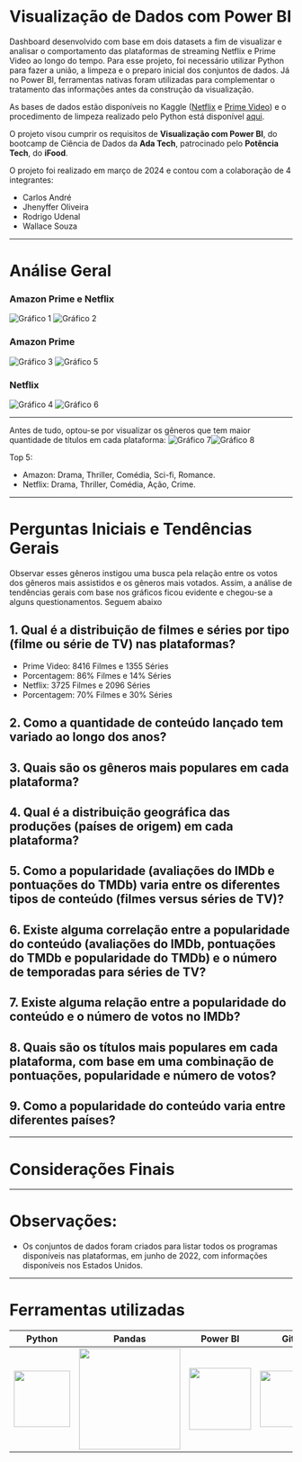 # Visualização de Dados com Power BI

﻿Dashboard desenvolvido com base em dois datasets a fim de visualizar e analisar o comportamento das plataformas de streaming Netflix e Prime Video ao longo do tempo. Para esse projeto, foi necessário utilizar Python para fazer a união, a limpeza e o preparo inicial dos conjuntos de dados. Já no Power BI, ferramentas nativas foram utilizadas para complementar o tratamento das informações antes da construção da visualização.
 
As bases de dados estão disponíveis no Kaggle ([Netflix](https://www.kaggle.com/datasets/victorsoeiro/netflix-tv-shows-and-movies?select=titles.csv) e [Prime Video](https://www.kaggle.com/datasets/victorsoeiro/amazon-prime-tv-shows-and-movies?select=titles.csv)) e o procedimento de limpeza realizado pelo Python está disponível [aqui](https://github.com/JhenyfferOliveira/Projeto-PowerBI-Ada/blob/main/dataset.ipynb).

O projeto visou cumprir os requisitos de **Visualização com Power BI**, do bootcamp de Ciência de Dados da **Ada Tech**, patrocinado pelo **Potência Tech**, do **iFood**. 

O projeto foi realizado em março de 2024 e contou com a colaboração de 4 integrantes:
* Carlos André
* Jhenyffer Oliveira
* Rodrigo Udenal
* Wallace Souza

---

# Análise Geral
### Amazon Prime e Netflix 
![Gráfico 1](Graficos/1.png)
![Gráfico 2](Graficos/2.png)

### Amazon Prime
![Gráfico 3](Graficos/3.png)
![Gráfico 5](Graficos/5.png)

### Netflix
![Gráfico 4](Graficos/4.png)
![Gráfico 6](Graficos/6.png)


---

Antes de tudo, optou-se por visualizar os gêneros que tem maior quantidade de títulos em cada plataforma:
![Gráfico 7](Graficos/7.png)![Gráfico 8](Graficos/8.png)

Top 5:
+ Amazon: Drama, Thriller, Comédia, Sci-fi, Romance.
+ Netflix: Drama, Thriller, Comédia, Ação, Crime.
  
---

# Perguntas Iniciais e Tendências Gerais
Observar esses gêneros instigou uma busca pela relação entre os votos dos gêneros mais assistidos e os gêneros mais votados. Assim, a análise de tendências gerais com base nos gráficos ficou evidente e chegou-se a alguns questionamentos. Seguem abaixo

## **1. Qual é a distribuição de filmes e séries por tipo (filme ou série de TV) nas plataformas?**


+ Prime Video: 8416 Filmes e 1355 Séries
+ Porcentagem: 86% Filmes e 14% Séries
+ Netflix: 3725 Filmes e 2096 Séries
+ Porcentagem: 70% Filmes e 30% Séries


## **2. Como a quantidade de conteúdo lançado tem variado ao longo dos anos?**

## **3. Quais são os gêneros mais populares em cada plataforma?**

## **4. Qual é a distribuição geográfica das produções (países de origem) em cada plataforma?**

## **5. Como a popularidade (avaliações do IMDb e pontuações do TMDb) varia entre os diferentes tipos de conteúdo (filmes versus séries de TV)?**

## **6. Existe alguma correlação entre a popularidade do conteúdo (avaliações do IMDb, pontuações do TMDb e popularidade do TMDb) e o número de temporadas para séries de TV?**

## **7. Existe alguma relação entre a popularidade do conteúdo e o número de votos no IMDb?**

## **8. Quais são os títulos mais populares em cada plataforma, com base em uma combinação de pontuações, popularidade e número de votos?**

## **9. Como a popularidade do conteúdo varia entre diferentes países?**



---

# Considerações Finais


---

# Observações:
+ Os conjuntos de dados foram criados para listar todos os programas disponíveis nas plataformas, em junho de 2022, com informações disponíveis nos Estados Unidos.

---

# Ferramentas utilizadas

| Python | Pandas | Power BI | Git | 
| ------ | ------ | -------- | --- | 
| <img src="https://s3.dualstack.us-east-2.amazonaws.com/pythondotorg-assets/media/files/python-logo-only.svg" width="100"> | <img src="https://upload.wikimedia.org/wikipedia/commons/e/ed/Pandas_logo.svg" width="180"> | <img src="https://upload.wikimedia.org/wikipedia/commons/c/cf/New_Power_BI_Logo.svg" width="110"> | <img src="https://git-scm.com/images/logos/downloads/Git-Icon-1788C.svg" width="100"> |
